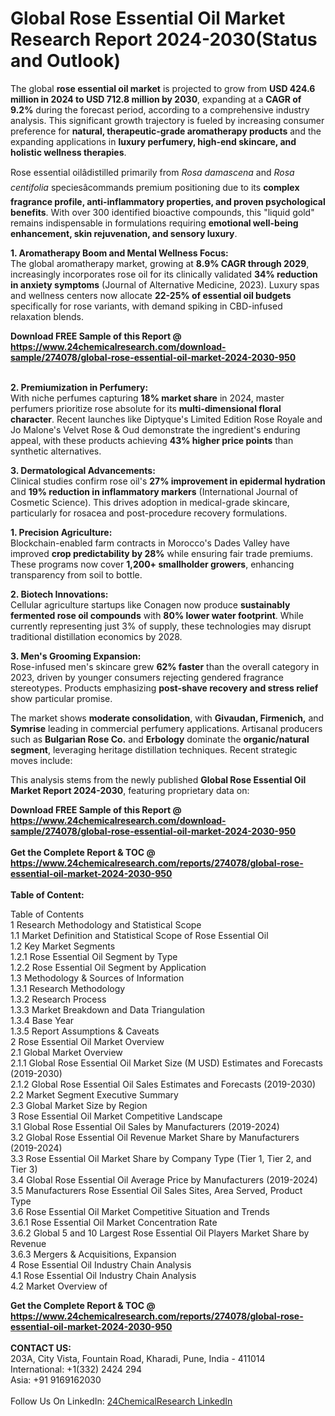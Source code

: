 <h1>Global Rose Essential Oil Market Research Report 2024-2030(Status and Outlook)</h1><p>The global <strong>rose essential oil market</strong> is projected to grow from <strong>USD 424.6 million in 2024 to USD 712.8 million by 2030</strong>, expanding at a <strong>CAGR of 9.2%</strong> during the forecast period, according to a comprehensive industry analysis. This significant growth trajectory is fueled by increasing consumer preference for <strong>natural, therapeutic-grade aromatherapy products</strong> and the expanding applications in <strong>luxury perfumery, high-end skincare, and holistic wellness therapies</strong>.</p><p>Rose essential oilâdistilled primarily from <em>Rosa damascena</em> and <em>Rosa centifolia</em> speciesâcommands premium positioning due to its <strong>complex fragrance profile, anti-inflammatory properties, and proven psychological benefits</strong>. With over 300 identified bioactive compounds, this "liquid gold" remains indispensable in formulations requiring <strong>emotional well-being enhancement, skin rejuvenation, and sensory luxury</strong>.</p><p><strong>1. Aromatherapy Boom and Mental Wellness Focus:</strong><br>
The global aromatherapy market, growing at <strong>8.9% CAGR through 2029</strong>, increasingly incorporates rose oil for its clinically validated <strong>34% reduction in anxiety symptoms</strong> (Journal of Alternative Medicine, 2023). Luxury spas and wellness centers now allocate <strong>22-25% of essential oil budgets</strong> specifically for rose variants, with demand spiking in CBD-infused relaxation blends.</p><div><b>Download FREE Sample of this Report @ 
            <a href="https://www.24chemicalresearch.com/download-sample/274078/global-rose-essential-oil-market-2024-2030-950">
            https://www.24chemicalresearch.com/download-sample/274078/global-rose-essential-oil-market-2024-2030-950</a></b></div><br><p><strong>2. Premiumization in Perfumery:</strong><br>
With niche perfumes capturing <strong>18% market share</strong> in 2024, master perfumers prioritize rose absolute for its <strong>multi-dimensional floral character</strong>. Recent launches like Diptyque's Limited Edition Rose Royale and Jo Malone's Velvet Rose &amp; Oud demonstrate the ingredient's enduring appeal, with these products achieving <strong>43% higher price points</strong> than synthetic alternatives.</p><p><strong>3. Dermatological Advancements:</strong><br>
Clinical studies confirm rose oil's <strong>27% improvement in epidermal hydration</strong> and <strong>19% reduction in inflammatory markers</strong> (International Journal of Cosmetic Science). This drives adoption in medical-grade skincare, particularly for rosacea and post-procedure recovery formulations.</p><p><strong>1. Precision Agriculture:</strong><br>
Blockchain-enabled farm contracts in Morocco's Dades Valley have improved <strong>crop predictability by 28%</strong> while ensuring fair trade premiums. These programs now cover <strong>1,200+ smallholder growers</strong>, enhancing transparency from soil to bottle.</p><p><strong>2. Biotech Innovations:</strong><br>
Cellular agriculture startups like Conagen now produce <strong>sustainably fermented rose oil compounds</strong> with <strong>80% lower water footprint</strong>. While currently representing just 3% of supply, these technologies may disrupt traditional distillation economics by 2028.</p><p><strong>3. Men's Grooming Expansion:</strong><br>
Rose-infused men's skincare grew <strong>62% faster</strong> than the overall category in 2023, driven by younger consumers rejecting gendered fragrance stereotypes. Products emphasizing <strong>post-shave recovery and stress relief</strong> show particular promise.</p><p>The market shows <strong>moderate consolidation</strong>, with <strong>Givaudan, Firmenich,</strong> and <strong>Symrise</strong> leading in commercial perfumery applications. Artisanal producers such as <strong>Bulgarian Rose Co.</strong> and <strong>Erbology</strong> dominate the <strong>organic/natural segment</strong>, leveraging heritage distillation techniques. Recent strategic moves include:</p><p>This analysis stems from the newly published <strong>Global Rose Essential Oil Market Report 2024-2030</strong>, featuring proprietary data on:</p><div><b>Download FREE Sample of this Report @ 
            <a href="https://www.24chemicalresearch.com/download-sample/274078/global-rose-essential-oil-market-2024-2030-950">
            https://www.24chemicalresearch.com/download-sample/274078/global-rose-essential-oil-market-2024-2030-950</a></b></div><br><div><b>Get the Complete Report & TOC @ 
            <a href="https://www.24chemicalresearch.com/reports/274078/global-rose-essential-oil-market-2024-2030-950">
            https://www.24chemicalresearch.com/reports/274078/global-rose-essential-oil-market-2024-2030-950</a></b></div><br>
            <b>Table of Content:</b><p>Table of Contents<br />
1 Research Methodology and Statistical Scope<br />
1.1 Market Definition and Statistical Scope of Rose Essential Oil<br />
1.2 Key Market Segments<br />
1.2.1 Rose Essential Oil Segment by Type<br />
1.2.2 Rose Essential Oil Segment by Application<br />
1.3 Methodology & Sources of Information<br />
1.3.1 Research Methodology<br />
1.3.2 Research Process<br />
1.3.3 Market Breakdown and Data Triangulation<br />
1.3.4 Base Year<br />
1.3.5 Report Assumptions & Caveats<br />
2 Rose Essential Oil Market Overview<br />
2.1 Global Market Overview<br />
2.1.1 Global Rose Essential Oil Market Size (M USD) Estimates and Forecasts (2019-2030)<br />
2.1.2 Global Rose Essential Oil Sales Estimates and Forecasts (2019-2030)<br />
2.2 Market Segment Executive Summary<br />
2.3 Global Market Size by Region<br />
3 Rose Essential Oil Market Competitive Landscape<br />
3.1 Global Rose Essential Oil Sales by Manufacturers (2019-2024)<br />
3.2 Global Rose Essential Oil Revenue Market Share by Manufacturers (2019-2024)<br />
3.3 Rose Essential Oil Market Share by Company Type (Tier 1, Tier 2, and Tier 3)<br />
3.4 Global Rose Essential Oil Average Price by Manufacturers (2019-2024)<br />
3.5 Manufacturers Rose Essential Oil Sales Sites, Area Served, Product Type<br />
3.6 Rose Essential Oil Market Competitive Situation and Trends<br />
3.6.1 Rose Essential Oil Market Concentration Rate<br />
3.6.2 Global 5 and 10 Largest Rose Essential Oil Players Market Share by Revenue<br />
3.6.3 Mergers & Acquisitions, Expansion<br />
4 Rose Essential Oil Industry Chain Analysis<br />
4.1 Rose Essential Oil Industry Chain Analysis<br />
4.2 Market Overview of</p><div><b>Get the Complete Report & TOC @ 
            <a href="https://www.24chemicalresearch.com/reports/274078/global-rose-essential-oil-market-2024-2030-950">
            https://www.24chemicalresearch.com/reports/274078/global-rose-essential-oil-market-2024-2030-950</a></b></div><br><b>CONTACT US:</b><br>
            203A, City Vista, Fountain Road, Kharadi, Pune, India - 411014<br>
            International: +1(332) 2424 294<br>
            Asia: +91 9169162030 <br><br>
            Follow Us On LinkedIn: <a href="https://www.linkedin.com/company/24chemicalresearch/">24ChemicalResearch LinkedIn</a>
